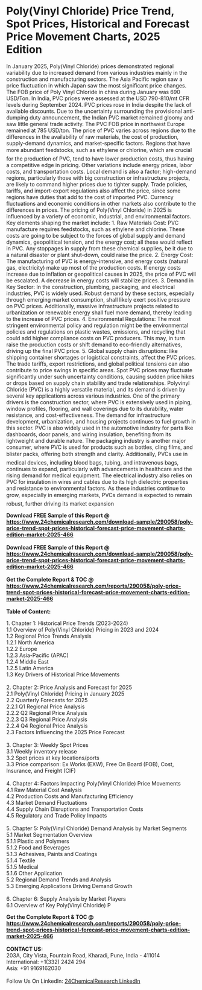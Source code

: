 <h1>Poly(Vinyl Chloride) Price Trend, Spot Prices, Historical and Forecast Price Movement Charts, 2025 Edition</h1><p>In January 2025, Poly(Vinyl Chloride) prices demonstrated regional variability due to increased demand from various industries mainly in the construction and manufacturing sectors. The Asia Pacific region saw a price fluctuation in which Japan saw the most significant price changes. The FOB price of Poly Vinyl Chloride in china during January was 690 USD/Ton. In India, PVC prices were assessed at the USD 790-810/mt CFR levels during September 2024. PVC prices rose in India despite the lack of available discounts. 
Due to the uncertainty surrounding the provisional anti-dumping duty announcement, the Indian PVC market remained gloomy and saw little general trade activity. The PVC FOB price in northwest Europe remained at 785 USD/ton. 
The price of PVC varies across regions due to the differences in the availability of raw materials, the cost of production, supply-demand dynamics, and market-specific factors. Regions that have more abundant feedstocks, such as ethylene or chlorine, which are crucial for the production of PVC, tend to have lower production costs, thus having a competitive edge in pricing. Other variations include energy prices, labor costs, and transportation costs. Local demand is also a factor; high-demand regions, particularly those with big construction or infrastructure projects, are likely to command higher prices due to tighter supply. Trade policies, tariffs, and import-export regulations also affect the price, since some regions have duties that add to the cost of imported PVC. Currency fluctuations and economic conditions in other markets also contribute to the differences in prices.
The pricing of Poly(Vinyl Chloride) in 2025 is influenced by a variety of economic, industrial, and environmental factors. Key elements shaping the market include:
1. Raw Materials Cost: PVC manufacture requires feedstocks, such as ethylene and chlorine. These costs are going to be subject to the forces of global supply and demand dynamics, geopolitical tension, and the energy cost; all these would reflect in PVC. Any stoppages in supply from these chemical supplies, be it due to a natural disaster or plant shut-down, could raise the price.
2. Energy Cost: The manufacturing of PVC is energy-intensive, and energy costs (natural gas, electricity) make up most of the production costs. If energy costs increase due to inflation or geopolitical causes in 2025, the price of PVC will be escalated. A decrease in energy costs will stabilize prices.
3. Demand in Key Sector: In the construction, plumbing, packaging, and electrical industries, PVC is widely used. Robust demand by these sectors, especially through emerging market consumption, shall likely exert positive pressure on PVC prices. Additionally, massive infrastructure projects related to urbanization or renewable energy shall fuel more demand, thereby leading to the increase of PVC prices.
4. Environmental Regulations: The most stringent environmental policy and regulation might be the environmental policies and regulations on plastic wastes, emissions, and recycling that could add higher compliance costs on PVC producers. This may, in turn raise the production costs or shift demand to eco-friendly alternatives, driving up the final PVC price.
5. Global supply chain disruptions: like shipping container shortages or logistical constraints, affect the PVC prices. The trade tariffs, export restrictions, and global political tensions can also contribute to price swings in specific areas. Spot PVC prices may fluctuate significantly under such uncertainty conditions, causing sudden price hikes or drops based on supply chain stability and trade relationships.
Polyvinyl Chloride (PVC) is a highly versatile material, and its demand is driven by several key applications across various industries. One of the primary drivers is the construction sector, where PVC is extensively used in piping, window profiles, flooring, and wall coverings due to its durability, water resistance, and cost-effectiveness. The demand for infrastructure development, urbanization, and housing projects continues to fuel growth in this sector. PVC is also widely used in the automotive industry for parts like dashboards, door panels, and wiring insulation, benefiting from its lightweight and durable nature. The packaging industry is another major consumer, where PVC is used for products such as bottles, cling films, and blister packs, offering both strength and clarity. Additionally, PVCs use in medical devices, including blood bags, tubing, and intravenous bags, continues to expand, particularly with advancements in healthcare and the rising demand for medical equipment. The electrical industry also relies on PVC for insulation in wires and cables due to its high dielectric properties and resistance to environmental factors. As these industries continue to grow, especially in emerging markets, PVCs demand is expected to remain robust, further driving its market expansion</p><div><b>Download FREE Sample of this Report @ 
            <a href="https://www.24chemicalresearch.com/download-sample/290058/poly-price-trend-spot-prices-historical-forecast-price-movement-charts-edition-market-2025-466">
            https://www.24chemicalresearch.com/download-sample/290058/poly-price-trend-spot-prices-historical-forecast-price-movement-charts-edition-market-2025-466</a></b></div><br><div><b>Download FREE Sample of this Report @ 
            <a href="https://www.24chemicalresearch.com/download-sample/290058/poly-price-trend-spot-prices-historical-forecast-price-movement-charts-edition-market-2025-466">
            https://www.24chemicalresearch.com/download-sample/290058/poly-price-trend-spot-prices-historical-forecast-price-movement-charts-edition-market-2025-466</a></b></div><br><div><b>Get the Complete Report & TOC @ 
            <a href="https://www.24chemicalresearch.com/reports/290058/poly-price-trend-spot-prices-historical-forecast-price-movement-charts-edition-market-2025-466">
            https://www.24chemicalresearch.com/reports/290058/poly-price-trend-spot-prices-historical-forecast-price-movement-charts-edition-market-2025-466</a></b></div><br>
            <b>Table of Content:</b><p>1. Chapter 1: Historical Price Trends (2023-2024)<br />
1.1 Overview of Poly(Vinyl Chloride) Pricing in 2023 and 2024<br />
1.2 Regional Price Trends Analysis<br />
1.2.1 North America<br />
1.2.2 Europe<br />
1.2.3 Asia-Pacific (APAC)<br />
1.2.4 Middle East<br />
1.2.5 Latin America<br />
1.3 Key Drivers of Historical Price Movements<br />
<br />
2. Chapter 2: Price Analysis and Forecast for 2025<br />
2.1 Poly(Vinyl Chloride) Pricing in January 2025<br />
2.2 Quarterly Forecasts for 2025<br />
2.2.1 Q1 Regional Price Analysis<br />
2.2.2 Q2 Regional Price Analysis<br />
2.2.3 Q3 Regional Price Analysis<br />
2.2.4 Q4 Regional Price Analysis<br />
2.3 Factors Influencing the 2025 Price Forecast<br />
<br />
3. Chapter 3: Weekly Spot Prices<br />
3.1 Weekly inventory release<br />
3.2 Spot prices at key locations/ports<br />
3.3 Price comparison: Ex Works (EXW), Free On Board (FOB), Cost, Insurance, and Freight (CIF)<br />
<br />
4. Chapter 4: Factors Impacting Poly(Vinyl Chloride) Price Movements<br />
4.1 Raw Material Cost Analysis<br />
4.2 Production Costs and Manufacturing Efficiency<br />
4.3 Market Demand Fluctuations<br />
4.4 Supply Chain Disruptions and Transportation Costs<br />
4.5 Regulatory and Trade Policy Impacts<br />
<br />
5. Chapter 5: Poly(Vinyl Chloride) Demand Analysis by Market Segments<br />
5.1 Market Segmentation Overview<br />
5.1.1 Plastic and Polymers<br />
5.1.2 Food and Beverages<br />
5.1.3 Adhesives, Paints and Coatings<br />
5.1.4 Textile<br />
5.1.5 Medical<br />
5.1.6 Other Application<br />
5.2 Regional Demand Trends and Analysis<br />
5.3 Emerging Applications Driving Demand Growth<br />
<br />
6. Chapter 6: Supply Analysis by Market Players<br />
6.1 Overview of Key Poly(Vinyl Chloride) P</p><div><b>Get the Complete Report & TOC @ 
            <a href="https://www.24chemicalresearch.com/reports/290058/poly-price-trend-spot-prices-historical-forecast-price-movement-charts-edition-market-2025-466">
            https://www.24chemicalresearch.com/reports/290058/poly-price-trend-spot-prices-historical-forecast-price-movement-charts-edition-market-2025-466</a></b></div><br><b>CONTACT US:</b><br>
            203A, City Vista, Fountain Road, Kharadi, Pune, India - 411014<br>
            International: +1(332) 2424 294<br>
            Asia: +91 9169162030 <br><br>
            Follow Us On LinkedIn: <a href="https://www.linkedin.com/company/24chemicalresearch/">24ChemicalResearch LinkedIn</a>